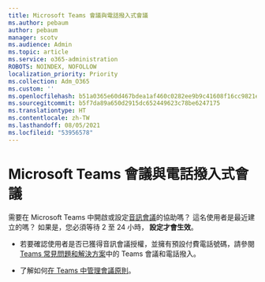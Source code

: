 ```yaml
---
title: Microsoft Teams 會議與電話撥入式會議
ms.author: pebaum
author: pebaum
manager: scotv
ms.audience: Admin
ms.topic: article
ms.service: o365-administration
ROBOTS: NOINDEX, NOFOLLOW
localization_priority: Priority
ms.collection: Adm_O365
ms.custom: ''
ms.openlocfilehash: b51a0365e60d467bdea1af460c0282ee9b9c41608f16cc9821e90f5372c3d928
ms.sourcegitcommit: b5f7da89a650d2915dc652449623c78be6247175
ms.translationtype: HT
ms.contentlocale: zh-TW
ms.lasthandoff: 08/05/2021
ms.locfileid: "53956578"
---
```

# <a name="microsoft-teams-meetings-and-dial-in"></a>Microsoft Teams 會議與電話撥入式會議

需要在 Microsoft Teams 中開啟或設定[音訊會議](https://docs.microsoft.com/microsoftteams/audio-conferencing-in-office-365)的協助嗎？ 這名使用者是最近建立的嗎？ 如果是，您必須等待 2 至 24 小時， **設定才會生效**。

- 若要確認使用者是否已獲得音訊會議授權，並擁有預設付費電話號碼，請參閱 [Teams 常見問題和解決方案](https://docs.microsoft.com/microsoftteams/known-issues)中的 Teams 會議和電話撥入。

- 了解如何[在 Teams 中管理會議原則](https://docs.microsoft.com/microsoftteams/meeting-policies-in-teams)。 


